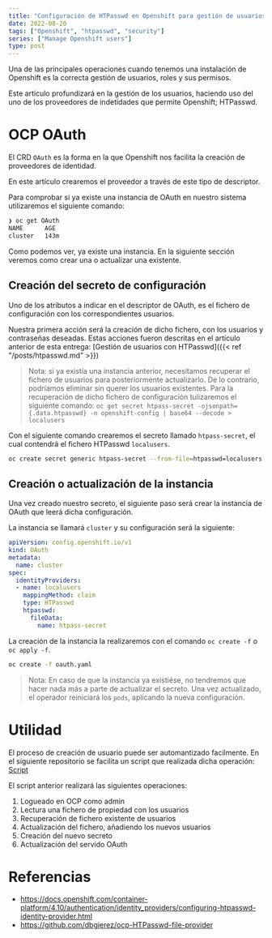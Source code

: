 ```yaml
---
title: "Configuración de HTPasswd en Openshift para gestión de usuarios"
date: 2022-08-20
tags: ["Openshift", "htpasswd", "security"]
series: ["Manage Openshift users"]
type: post
---
```

Una de las principales operaciones cuando tenemos una instalación de Openshift es la correcta gestión de usuarios, roles y sus permisos. 

Este artículo profundizará en la gestión de los usuarios, haciendo uso del uno de los proveedores de indetidades que permite Openshift; HTPasswd.
<!--more-->


# OCP OAuth 
El CRD ```OAuth``` es la forma en la que Openshift nos facilita la creación de proveedores de identidad. 

En este artículo crearemos el proveedor a través de este tipo de descriptor. 

Para comprobar si ya existe una instancia de OAuth en nuestro sistema utilizaremos el siguiente comando: 

```zsh
❯ oc get OAuth                                                                   
NAME      AGE
cluster   143m
```

Como podemos ver, ya existe una instancia. En la siguiente sección veremos como crear una o actualizar una existente. 

## Creación del secreto de configuración
Uno de los atributos a indicar en el descriptor de OAuth, es el fichero de configuración con los correspondientes usuarios. 

Nuestra primera acción será la creación de dicho fichero, con los usuarios y contraseñas deseadas. Estas acciones fueron descritas en el artículo anterior de esta entrega: [Gestión de usuarios con HTPasswd]({{< ref "/posts/htpasswd.md" >}})

> Nota: si ya existía una instancia anterior, necesitamos recuperar el fichero de usuarios para posteriormente actualizarlo. De lo contrario, podríamos eliminar sin querer los usuarios existentes. Para la recuperación de dicho fichero de configuración tulizaremos el siguiente comando: ```oc get secret htpass-secret -ojsonpath={.data.htpasswd} -n openshift-config | base64 --decode > localusers```

Con el siguiente comando crearemos el secreto llamado ```htpass-secret```, el cual contendrá el fichero HTPasswd ```localusers```. 

```zsh
oc create secret generic htpass-secret --from-file=htpasswd=localusers -n openshift-config
```

## Creación o actualización de la instancia
Una vez creado nuestro secreto, el siguiente paso será crear la instancia de OAuth que leerá dicha configuración. 

La instancia se llamará ```cluster``` y su configuración será la siguiente: 

```yaml
apiVersion: config.openshift.io/v1
kind: OAuth
metadata:
  name: cluster
spec:
  identityProviders:
  - name: localusers 
    mappingMethod: claim 
    type: HTPasswd
    htpasswd:
      fileData:
        name: htpass-secret
```

La creación de la instancia la realizaremos con el comando ```oc create -f``` o ```oc apply -f```.

```zsh
oc create -f oauth.yaml
```

> Nota: En caso de que la instancia ya existiése, no tendremos que hacer nada más a parte de actualizar el secreto. Una vez actualizado, el operador reiniciará los ```pods```, aplicando la nueva configuración. 

# Utilidad
El proceso de creación de usuario puede ser automantizado facilmente. En el siguiente repositorio se facilita un script que realizada dicha operación: [Script](https://github.com/dbgjerez/ocp-HTPasswd-file-provider)

El script anterior realizará las siguientes operaciones:

1. Logueado en OCP como admin
2. Lectura una fichero de propiedad con los usuarios
3. Recuperación de fichero existente de usuarios
4. Actualización del fichero, añadiendo los nuevos usuarios
5. Creación del nuevo secreto
6. Actualización del servido OAuth

# Referencias
* https://docs.openshift.com/container-platform/4.10/authentication/identity_providers/configuring-htpasswd-identity-provider.html
* https://github.com/dbgjerez/ocp-HTPasswd-file-provider